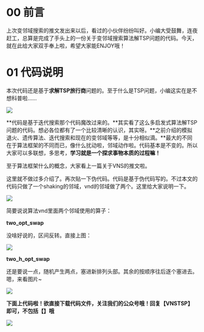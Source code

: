 # 00 前言
上次变邻域搜索的推文发出来以后，看过的小伙伴纷纷叫好。小编大受鼓舞，连夜赶工，总算是完成了手头上的一份关于变邻域搜索算法解TSP问题的代码。今天，就在此给大家双手奉上啦，希望大家能ENJOY哦！

# 01 代码说明
本次代码还是基于**求解TSP旅行商**问题的。至于什么是TSP问题，小编这实在是不想科普啦……

![](http://upload-images.jianshu.io/upload_images/10386940-04bddfb09b2e458a?imageMogr2/auto-orient/strip%7CimageView2/2/w/1240)

**代码是基于迭代搜索那个代码魔改过来的。**其实看了这么多启发式算法解TSP问题的代码。想必各位都有了一个比较清晰的认识，其实呀。**之前介绍的模拟退火、遗传算法、迭代搜索和现在的变邻域等等，是十分相似滴。**最大的不同在于算法框架的不同而已，像什么扰动啦，邻域动作啦。代码基本是不变的。所以大家可以多联想，多思考，**学习就是一个探求事物本质的过程嘛！**

至于算法框架什么的概念，大家看上一篇关于VNS的推文啦。

这里就不做过多介绍了。再次贴一下伪代码。代码是基于伪代码写的。不过本文的代码只做了一个shaking的邻域，vnd的邻域做了两个。这里给大家说明一下。

![](http://upload-images.jianshu.io/upload_images/10386940-a3495db27f4afd6b?imageMogr2/auto-orient/strip%7CimageView2/2/w/1240)

简要说说算法vnd里面两个邻域使用的算子：

**two_opt_swap**

没啥好说的，区间反转。直接上图：

![](http://upload-images.jianshu.io/upload_images/10386940-9958b8bb8d583de2?imageMogr2/auto-orient/strip%7CimageView2/2/w/1240)

**two_h_opt_swap**

还是要说一点，随机产生两点，塞进新排列头部。其余的按顺序往后逐个塞进去。嗯，来看图片~

![](http://upload-images.jianshu.io/upload_images/10386940-cf0da50cd1d48dba?imageMogr2/auto-orient/strip%7CimageView2/2/w/1240)

**下面上代码啦！欲直接下载代码文件，关注我们的公众号哦！回复【VNSTSP】即可，不包括【】哦**


![](http://upload-images.jianshu.io/upload_images/10386940-ba0c519723650398.jpg?imageMogr2/auto-orient/strip%7CimageView2/2/w/1240)
